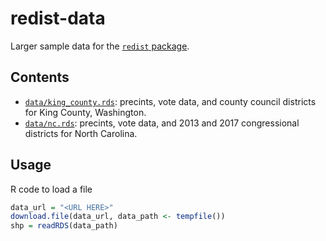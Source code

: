# **redist-data**

Larger sample data for the [`redist` package](http://kosukeimai.github.io/redist/).

## Contents
* [`data/king_county.rds`](https://github.com/alarm-redist/redist-data/raw/main/data/king_county.rds): 
  precints, vote data, and county council districts for King County, Washington.
* [`data/nc.rds`](https://github.com/alarm-redist/redist-data/raw/main/data/nc.rds): precints, vote 
  data, and 2013 and 2017 congressional districts for North Carolina.

## Usage
R code to load a file
```r
data_url = "<URL HERE>"
download.file(data_url, data_path <- tempfile())
shp = readRDS(data_path)
```

